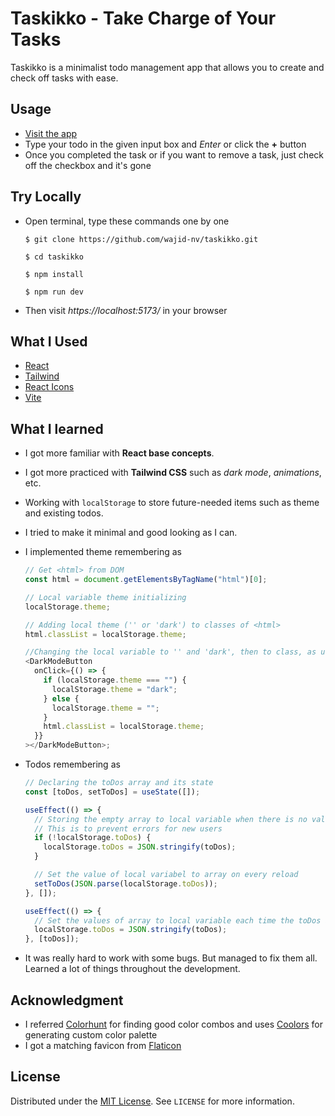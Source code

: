 # Taskikko - Take Charge of Your Tasks

Taskikko is a minimalist todo management app that allows you to create and check off tasks with ease.

## Usage

- [Visit the app](https://taskikko.live.binzek.com/)
- Type your todo in the given input box and _Enter_ or click the **+** button
- Once you completed the task or if you want to remove a task, just check off the checkbox and it's gone

## Try Locally

- Open terminal, type these commands one by one

  ```
  $ git clone https://github.com/wajid-nv/taskikko.git

  $ cd taskikko

  $ npm install

  $ npm run dev
  ```

- Then visit _https://localhost:5173/_ in your browser

## What I Used

- [React](https://react.dev/)
- [Tailwind](https://tailwindcss.com/)
- [React Icons](https://react-icons.github.io/react-icons/)
- [Vite](https://vitejs.dev/)

## What I learned

- I got more familiar with **React base concepts**.
- I got more practiced with **Tailwind CSS** such as _dark mode_, _animations_, etc.
- Working with `localStorage` to store future-needed items such as theme and existing todos.
- I tried to make it minimal and good looking as I can.
- I implemented theme remembering as

  ```js
  // Get <html> from DOM
  const html = document.getElementsByTagName("html")[0];

  // Local variable theme initializing
  localStorage.theme;

  // Adding local theme ('' or 'dark') to classes of <html>
  html.classList = localStorage.theme;

  //Changing the local variable to '' and 'dark', then to class, as user clicks on button
  <DarkModeButton
    onClick={() => {
      if (localStorage.theme === "") {
        localStorage.theme = "dark";
      } else {
        localStorage.theme = "";
      }
      html.classList = localStorage.theme;
    }}
  ></DarkModeButton>;
  ```

- Todos remembering as

  ```js
  // Declaring the toDos array and its state
  const [toDos, setToDos] = useState([]);

  useEffect(() => {
    // Storing the empty array to local variable when there is no value
    // This is to prevent errors for new users
    if (!localStorage.toDos) {
      localStorage.toDos = JSON.stringify(toDos);
    }

    // Set the value of local variabel to array on every reload
    setToDos(JSON.parse(localStorage.toDos));
  }, []);

  useEffect(() => {
    // Set the values of array to local variable each time the toDos array changes
    localStorage.toDos = JSON.stringify(toDos);
  }, [toDos]);
  ```

- It was really hard to work with some bugs. But managed to fix them all. Learned a lot of things throughout the development.

## Acknowledgment

- I referred [Colorhunt](https://colorhunt.co) for finding good color combos and uses [Coolors](https://coolors.co) for generating custom color palette
- I got a matching favicon from [Flaticon](https://flaticon.com)

## License

Distributed under the [MIT License](https://opensource.org/license/mit/). See `LICENSE` for more information.
